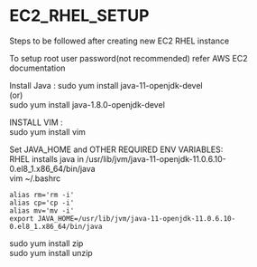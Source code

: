 # EC2_RHEL_SETUP
Steps to be followed after creating new EC2 RHEL instance

To setup root user password(not recommended) refer AWS EC2 documentation 

Install Java : 
    sudo yum install java-11-openjdk-devel  
    (or)  
    sudo yum install java-1.8.0-openjdk-devel  
    
INSTALL VIM :  
  sudo yum install vim  
  
Set JAVA_HOME and OTHER REQUIRED ENV VARIABLES:  
    RHEL installs java in /usr/lib/jvm/java-11-openjdk-11.0.6.10-0.el8_1.x86_64/bin/java  
    vim ~/.bashrc  
    
    alias rm='rm -i'  
    alias cp='cp -i'  
    alias mv='mv -i'  
    export JAVA_HOME=/usr/lib/jvm/java-11-openjdk-11.0.6.10-0.el8_1.x86_64/bin/java  


sudo yum install zip  
sudo yum install unzip  


